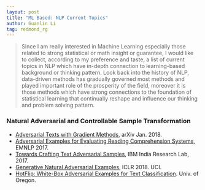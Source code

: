 ```yaml
---
layout: post
title: "ML Based: NLP Current Topics"
author: Guanlin Li
tag: redmond_rg
---
```


> Since I am really interested in Machine Learning especially those related to strong statistical or math insight or guarantee, I would like to collect, according to my preference and taste, a list of current topics in NLP which have in-depth connection to learning-based background or thinking pattern. Look back into the history of NLP, data-driven methods has gradually governed most methods and played important role of the prosperity of the field, moreover it is those methods which have strong connections to the foundation of statistical learning that continually reshape and influence our thinking and problem solving pattern. 

### Natural Adversarial and Controllable Sample Transformation

- [Adversarial Texts with Gradient Methods](https://arxiv.org/abs/1801.07175), arXiv Jan. 2018. 
- [Adversarial Examples for Evaluating Reading Comprehension Systems](https://web.stanford.edu/~robinjia/pdf/emnlp2017-adversarial.pdf), EMNLP 2017. 
- [Towards Crafting Text Adversarial Samples](https://arxiv.org/pdf/1707.02812.pdf), IBM India Research Lab, 2017. 
- [Generative Natural Adversarial Examples](https://arxiv.org/pdf/1710.11342.pdf), ICLR 2018. UCI. 
- [HotFlip: White-Box Adversarial Examples for Text Classification](http://aclweb.org/anthology/P18-2006). Univ. of Oregon. 
